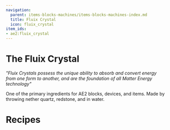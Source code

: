 ```yaml
---
navigation:
  parent: items-blocks-machines/items-blocks-machines-index.md
  title: Fluix Crystal
  icon: fluix_crystal
item_ids:
- ae2:fluix_crystal
---
```

# The Fluix Crystal

<ItemImage id="fluix_crystal" scale="4" />

*"Fluix Crystals possess the unique ability to absorb and convert energy from one form to another, and are the foundation of
all Matter Energy technology"*

One of the primary ingredients for AE2 blocks, devices, and items. Made by throwing nether quartz, redstone, and 
<ItemLink id="charged_certus_quartz_crystal" /> in water.

# Recipes

<Row><Recipe id="transform/fluix_crystals" /><Recipe id="transform/fluix_crystal" /><Recipe id="misc/deconstruction_fluix_block" /></Row>